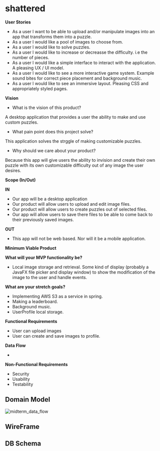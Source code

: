 # shattered

**User Stories**

- As a user I want to be able to upload and/or manipulate images into an app that transforms them into a puzzle.
- As a user I would like a pool of images to choose from.
- As a user I would like to solve puzzles.
- As a user I would like to increase or decreasse the difficulty. i.e the number of pieces. 
- As a user I would like a simple interface to interact with the application. A pleasing UX / UI model.
- As a user I would like to see a more interactive game system. Example sound bites for correct piece placement and background music.
- As a user I would like to see an immersive layout. Pleasing CSS and appropriately styled pages.

**Vision**

- What is the vision of this product?

A desktop application that provides a user the ability to make and use custom puzzles.

- What pain point does this project solve?

This application solves the strggle of making customizable puzzles.

- Why should we care about your product?

Because this app will give users the ability to invision and create their own puzzle with its own customizable difficulty out of any image the user desires.

**Scope (In/Out)**

**IN**

- Our app will be a desktop application
- Our product will allow users to upload and edit image files.
- Our product will allow users to create puzzles out of selected files.
- Our app will allow users to save there files to be able to come back to their previously saved images.

**OUT**
- This app will not be web based. Nor will it be a mobile application.

**Minimum Viable Product**

**What will your MVP functionality be?**

- Local image storage and retrieval. Some kind of display (probably a JavaFX file picker and display window) to show the modification of the image to the user and handle events.

 **What are your stretch goals?**

- Implementing AWS S3 as a service in spring.
- Making a leaderboard.
- Background music.
- UserProfile local storage.

**Functional Requirements**

- User can upload images
- User can create and save images to profile.

**Data Flow**

- 

**Non-Functional Requirements**

- Security
- Usability
- Testability

## Domain Model

![midterm_data_flow](https://user-images.githubusercontent.com/108303424/202577507-61a5d78c-0861-4a71-89a1-2b4e80c8a9ee.png)

## WireFrame

## DB Schema


